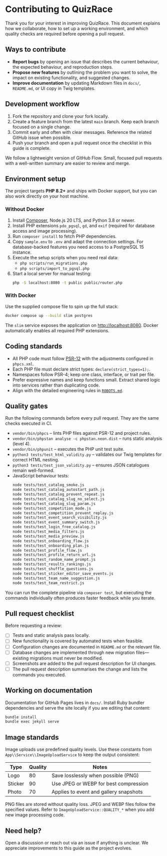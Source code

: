 # Contributing to QuizRace

Thank you for your interest in improving QuizRace. This document explains how we collaborate, how to
set up a working environment, and which quality checks are required before opening a pull request.

## Ways to contribute

* **Report bugs** by opening an issue that describes the current behaviour, the expected behaviour,
  and reproduction steps.
* **Propose new features** by outlining the problem you want to solve, the impact on existing
  functionality, and suggested changes.
* **Improve documentation** by updating Markdown files in `docs/`, `README.md`, or UI copy in
  Twig templates.

## Development workflow

1. Fork the repository and clone your fork locally.
2. Create a feature branch from the latest `main` branch. Keep each branch focused on a single
   change.
3. Commit early and often with clear messages. Reference the related GitHub issue when possible.
4. Push your branch and open a pull request once the checklist in this guide is complete.

We follow a lightweight version of GitHub Flow. Small, focused pull requests with a well-written
summary are easier to review and merge.

## Environment setup

The project targets **PHP 8.2+** and ships with Docker support, but you can also work directly on
your host machine.

### Without Docker

1. Install [Composer](https://getcomposer.org/), Node.js 20 LTS, and Python 3.8 or newer.
2. Install PHP extensions `pdo_pgsql`, `gd`, and `exif` (required for database access and image
   processing).
3. Run `composer install` to fetch PHP dependencies.
4. Copy `sample.env` to `.env` and adapt the connection settings. For database-backed features you
   need access to a PostgreSQL 15 instance.
5. Execute the setup scripts when you need real data:
   * `php scripts/run_migrations.php`
   * `php scripts/import_to_pgsql.php`
6. Start a local server for manual testing:
   ```bash
   php -S localhost:8080 -t public public/router.php
   ```

### With Docker

Use the supplied compose file to spin up the full stack:
```bash
docker compose up --build slim postgres
```
The `slim` service exposes the application on <http://localhost:8080>. Docker automatically enables
all required PHP extensions.

## Coding standards

* All PHP code must follow [PSR-12](https://www.php-fig.org/psr/psr-12/) with the adjustments
  configured in `phpcs.xml`.
* Each PHP file must declare strict types: `declare(strict_types=1);`.
* Namespaces follow PSR-4; keep one class, interface, or trait per file.
* Prefer expressive names and keep functions small. Extract shared logic into services rather than
  duplicating code.
* Align with the detailed engineering rules in [`ROBOTS.md`](ROBOTS.md).

## Quality gates

Run the following commands before every pull request. They are the same checks executed in CI.

* `vendor/bin/phpcs` – lints PHP files against PSR-12 and project rules.
* `vendor/bin/phpstan analyse -c phpstan.neon.dist` – runs static analysis (level 4).
* `vendor/bin/phpunit` – executes the PHP unit test suite.
* `python3 tests/test_html_validity.py` – validates our Twig templates for correct HTML nesting.
* `python3 tests/test_json_validity.py` – ensures JSON catalogues remain well-formed.
* JavaScript behaviour tests:
  ```bash
  node tests/test_catalog_smoke.js
  node tests/test_catalog_autostart_path.js
  node tests/test_catalog_prevent_repeat.js
  node tests/test_catalog_slug_no_select.js
  node tests/test_catalog_slug_param.js
  node tests/test_competition_mode.js
  node tests/test_competition_prevent_replay.js
  node tests/test_event_search_visibility.js
  node tests/test_event_summary_switch.js
  node tests/test_login_free_catalog.js
  node tests/test_media_filters.js
  node tests/test_media_preview.js
  node tests/test_onboarding_flow.js
  node tests/test_onboarding_plan.js
  node tests/test_profile_flow.js
  node tests/test_profile_return_url.js
  node tests/test_random_name_prompt.js
  node tests/test_results_rankings.js
  node tests/test_shuffle_questions.js
  node tests/test_sticker_editor_save_events.js
  node tests/test_team_name_suggestion.js
  node tests/test_team_restrict.js
  ```

You can run the complete pipeline via `composer test`, but executing the commands individually often
produces faster feedback while you iterate.

## Pull request checklist

Before requesting a review:

- [ ] Tests and static analysis pass locally.
- [ ] New functionality is covered by automated tests when feasible.
- [ ] Configuration changes are documented in `README.md` or the relevant file.
- [ ] Database changes are implemented through new migration files—existing migrations must never be
      modified.
- [ ] Screenshots are added to the pull request description for UI changes.
- [ ] The pull request description summarises the change and lists the commands you executed.

## Working on documentation

Documentation for GitHub Pages lives in `docs/`. Install Ruby bundler dependencies and serve the
site locally if you are editing that content:
```bash
bundle install
bundle exec jekyll serve
```

## Image standards

Image uploads use predefined quality levels. Use these constants from
`App\\Service\\ImageUploadService` to keep the output consistent:

| Type    | Quality | Notes                                   |
|---------|---------|-----------------------------------------|
| Logo    | 80      | Save losslessly when possible (PNG)     |
| Sticker | 90      | Use JPEG or WEBP for best compression   |
| Photo   | 70      | Applies to event and gallery snapshots  |

PNG files are stored without quality loss. JPEG and WEBP files follow the specified values. Refer to
`ImageUploadService::QUALITY_*` when you add new image processing code.

## Need help?

Open a discussion or reach out via an issue if anything is unclear. We appreciate improvements to
this guide as the project evolves.
